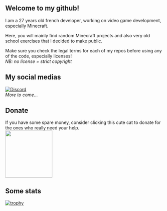 ## Welcome to my github!

I am a 27 years old french developer, working on video game development, especially Minecraft.

Here, you will mainly find random Minecraft projects and also very old school exercises that I decided to make public.

Make sure you check the legal terms for each of my repos before using any of the code, especially licenses!  
*NB: no license = strict copyright*

## My social medias

[![Discord](https://img.shields.io/discord/299564448815775744.svg?label=&logo=discord&logoColor=ffffff&color=7389D8&labelColor=6A7EC2)](https://discord.gg/9wEeCPZYcp)  
*More to come...*

## Donate

If you have some spare money, consider clicking this cute cat to donate for the ones who really need your help.  
<a href="https://soutenir.la-spa.fr/b/mon-don?cid=241&_cv=1&frequency=once&amount=2000" target="_blank">
<img src="https://play-lh.googleusercontent.com/ObdbSatQvNUymufVs3vL5YmhGdvs3w5vvTciaGLFQOZoREVAEIIueioFOrWk9je_fqxR" width=150px>
</a>

## Some stats

<!--<img src="https://github-readme-stats.vercel.app/api?username=psnrigner&show_icons=true&count_private=true&hide_border=true&theme=dracula" alt="My github stats">-->
<!--<img src="https://github-readme-stats.vercel.app/api/top-langs/?username=psnrigner&hide_border=true&theme=dracula" alt="">-->

[![trophy](https://github-profile-trophy.vercel.app/?username=PSNRigner)](https://github.com/ryo-ma/github-profile-trophy)
